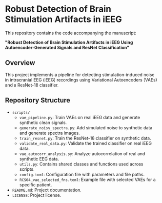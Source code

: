 # Robust Detection of Brain Stimulation Artifacts in iEEG

This repository contains the code accompanying the manuscript:

**"Robust Detection of Brain Stimulation Artifacts in iEEG Using Autoencoder-Generated Signals and ResNet Classification"**

## Overview

This project implements a pipeline for detecting stimulation-induced noise in intracranial EEG (iEEG) recordings using Variational Autoencoders (VAEs) and a ResNet-18 classifier.

## Repository Structure

- `scripts/`
  - `vae_pipeline.py`: Train VAEs on real iEEG data and generate synthetic clean signals.
  - `generate_noisy_spectra.py`: Add simulated noise to synthetic data and generate spectra images.
  - `train_resnet.py`: Train the ResNet-18 classifier on synthetic data.
  - `validate_real_data.py`: Validate the trained classifier on real iEEG data.
  - `vae_autocorr_analysis.py`: Analyze autocorrelation of real and synthetic EEG data.
  - `utils.py`: Contains shared classes and functions used across scripts.
  - `config.toml`: Configuration file with parameters and file paths.
  - `RCS04_vae_selected_fns.toml`: Example file with selected VAEs for a specific patient.
- `README.md`: Project documentation.
- `LICENSE`: Project license.
